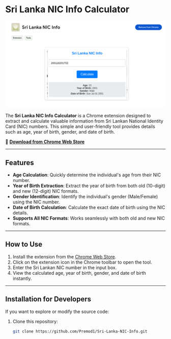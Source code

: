 # Sri Lanka NIC Info Calculator

![Sri Lanka NIC Info Calculator](assest/image.png)

The **Sri Lanka NIC Info Calculator** is a Chrome extension designed to extract and calculate valuable information from Sri Lankan National Identity Card (NIC) numbers. This simple and user-friendly tool provides details such as age, year of birth, gender, and date of birth.  

🔗 **[Download from Chrome Web Store](https://chromewebstore.google.com/detail/sri-lanka-nic-info/eimdmpljiklhoofnjadbenhleknblbcl)**  

---

## Features
- **Age Calculation**: Quickly determine the individual's age from their NIC number.
- **Year of Birth Extraction**: Extract the year of birth from both old (10-digit) and new (12-digit) NIC formats.
- **Gender Identification**: Identify the individual's gender (Male/Female) using the NIC number.
- **Date of Birth Calculation**: Calculate the exact date of birth using the NIC details.
- **Supports All NIC Formats**: Works seamlessly with both old and new NIC formats.

---

## How to Use
1. Install the extension from the [Chrome Web Store](https://chromewebstore.google.com/detail/sri-lanka-nic-info/eimdmpljiklhoofnjadbenhleknblbcl).
2. Click on the extension icon in the Chrome toolbar to open the tool.
3. Enter the Sri Lankan NIC number in the input box.
4. View the calculated age, year of birth, gender, and date of birth instantly.

---

## Installation for Developers
If you want to explore or modify the source code:
1. Clone this repository:
   ```bash
   git clone https://github.com/Premod1/Sri-Lanka-NIC-Info.git
